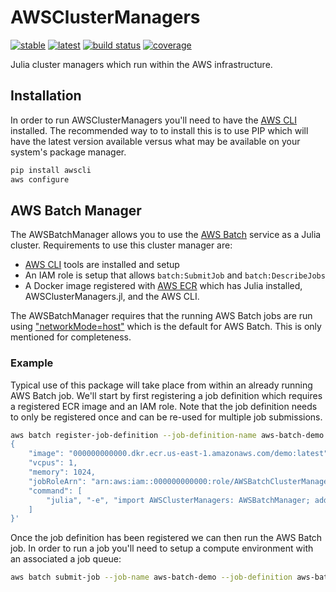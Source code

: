 # AWSClusterManagers
[![stable](https://img.shields.io/badge/docs-stable-blue.svg)](https://doc.invenia.ca/invenia/AWSClusterManagers.jl/master)
[![latest](https://img.shields.io/badge/docs-latest-blue.svg)](https://doc.invenia.ca/invenia/AWSClusterManagers.jl/master)
[![build status](https://gitlab.invenia.ca/invenia/AWSClusterManagers.jl/badges/master/build.svg)](https://gitlab.invenia.ca/invenia/AWSClusterManagers.jl/commits/master)
[![coverage](https://gitlab.invenia.ca/invenia/AWSClusterManagers.jl/badges/master/coverage.svg)](https://gitlab.invenia.ca/invenia/AWSClusterManagers.jl/commits/master)

Julia cluster managers which run within the AWS infrastructure.

## Installation

In order to run AWSClusterManagers you'll need to have the [AWS CLI](https://aws.amazon.com/cli)
installed. The recommended way to to install this is to use PIP which will have the latest
version available versus what may be available on your system's package manager.

```bash
pip install awscli
aws configure
```

## AWS Batch Manager

The AWSBatchManager allows you to use the [AWS Batch](https://aws.amazon.com/batch/) service
as a Julia cluster. Requirements to use this cluster manager are:

* [AWS CLI](https://aws.amazon.com/cli) tools are installed and setup
* An IAM role is setup that allows `batch:SubmitJob` and `batch:DescribeJobs`
* A Docker image registered with [AWS ECR](https://aws.amazon.com/ecr/) which has Julia
  installed, AWSClusterManagers.jl, and the AWS CLI.

The AWSBatchManager requires that the running AWS Batch jobs are run using
["networkMode=host"](http://docs.aws.amazon.com/AmazonECS/latest/developerguide/task_definition_parameters.html#network_mode)
which is the default for AWS Batch. This is only mentioned for completeness.

### Example

Typical use of this package will take place from within an already running AWS Batch job.
We'll start by first registering a job definition which requires a registered ECR image and
an IAM role. Note that the job definition needs to only be registered once and can be
re-used for multiple job submissions.

```bash
aws batch register-job-definition --job-definition-name aws-batch-demo --type container --container-properties '
{
    "image": "000000000000.dkr.ecr.us-east-1.amazonaws.com/demo:latest",
    "vcpus": 1,
    "memory": 1024,
    "jobRoleArn": "arn:aws:iam::000000000000:role/AWSBatchClusterManagerJobRole",
    "command": [
        "julia", "-e", "import AWSClusterManagers: AWSBatchManager; addprocs(AWSBatchManager(3)); println(\"Num Procs: \", nprocs()); @everywhere id = myid(); for i in workers(); println(\"Worker $i: \", remotecall_fetch(() -> id, i)); end"
    ]
}'
```

Once the job definition has been registered we can then run the AWS Batch job. In order to
run a job you'll need to setup a compute environment with an associated a job queue:

```bash
aws batch submit-job --job-name aws-batch-demo --job-definition aws-batch-demo --job-queue aws-batch-queue
```
